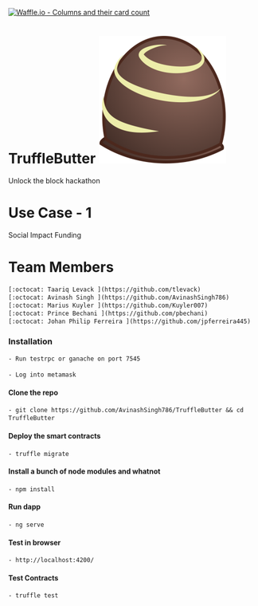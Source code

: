 [![Waffle.io - Columns and their card count](https://badge.waffle.io/AvinashSingh786/TruffleButter.svg?columns=all)](https://waffle.io/AvinashSingh786/TruffleButter)

# TruffleButter ![Truffle Butter](https://github.com/AvinashSingh786/TruffleButter/blob/master/src/assets/logo.png)
Unlock the block hackathon

# Use Case - 1 
Social Impact Funding

# Team Members
    [:octocat: Taariq Levack ](https://github.com/tlevack)
    [:octocat: Avinash Singh ](https://github.com/AvinashSingh786) 
    [:octocat: Marius Kuyler ](https://github.com/Kuyler007) 
    [:octocat: Prince Bechani ](https://github.com/pbechani) 
    [:octocat: Johan Philip Ferreira ](https://github.com/jpferreira445) 


### Installation

    - Run testrpc or ganache on port 7545

    - Log into metamask

#### Clone the repo

    - git clone https://github.com/AvinashSingh786/TruffleButter && cd TruffleButter

#### Deploy the smart contracts

    - truffle migrate

#### Install a bunch of node modules and whatnot

    - npm install

#### Run dapp

    - ng serve

#### Test in browser

    - http://localhost:4200/

#### Test Contracts

    - truffle test

    

